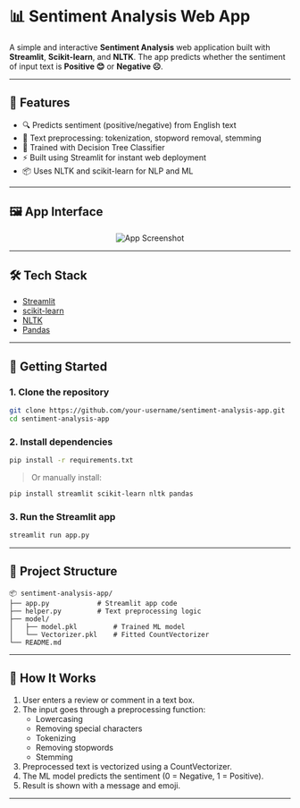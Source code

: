 # 📊 Sentiment Analysis Web App

A simple and interactive **Sentiment Analysis** web application built with **Streamlit**, **Scikit-learn**, and **NLTK**. The app predicts whether the sentiment of input text is **Positive 😊** or **Negative ☹️**.

---

## 🌟 Features

- 🔍 Predicts sentiment (positive/negative) from English text
- 🧹 Text preprocessing: tokenization, stopword removal, stemming
- 🧠 Trained with Decision Tree Classifier
- ⚡ Built using Streamlit for instant web deployment
- 📦 Uses NLTK and scikit-learn for NLP and ML

---

## 🖼️ App Interface

<p align="center">
  <img src="https://via.placeholder.com/700x400?text=App+Screenshot" alt="App Screenshot"/>
</p>

---

## 🛠️ Tech Stack

- [Streamlit](https://streamlit.io/)
- [scikit-learn](https://scikit-learn.org/)
- [NLTK](https://www.nltk.org/)
- [Pandas](https://pandas.pydata.org/)

---

## 🚀 Getting Started

### 1. Clone the repository

```bash
git clone https://github.com/your-username/sentiment-analysis-app.git
cd sentiment-analysis-app
```

### 2. Install dependencies

```bash
pip install -r requirements.txt
```

> Or manually install:

```bash
pip install streamlit scikit-learn nltk pandas
```

### 3. Run the Streamlit app

```bash
streamlit run app.py
```

---

## 📂 Project Structure

```
📦 sentiment-analysis-app/
├── app.py            # Streamlit app code
├── helper.py         # Text preprocessing logic
├── model/
│   ├── model.pkl         # Trained ML model
│   └── Vectorizer.pkl    # Fitted CountVectorizer
└── README.md
```

---

## 🧠 How It Works

1. User enters a review or comment in a text box.
2. The input goes through a preprocessing function:
   - Lowercasing
   - Removing special characters
   - Tokenizing
   - Removing stopwords
   - Stemming
3. Preprocessed text is vectorized using a CountVectorizer.
4. The ML model predicts the sentiment (0 = Negative, 1 = Positive).
5. Result is shown with a message and emoji.

---
